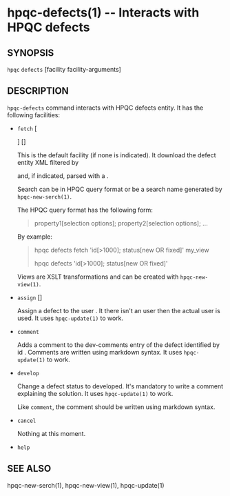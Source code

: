 hpqc-defects(1) -- Interacts with HPQC defects
==============================================

## SYNOPSIS

`hpqc` `defects` [facility facility-arguments]

## DESCRIPTION

`hpqc-defects` command interacts with HPQC defects entity. It has the following
facilities:

  * `fetch` [<search>] [<view>]

    This is the default facility (if none is indicated). It download the defect
    entity XML filtered by <search> and, if indicated, parsed with a <view>.

    Search can be in HPQC query format or be a search name generated by `hpqc-new-serch(1)`.

    The HPQC query format has the following form:

    >  property1[selection options]; property2[selection options]; ...

    By example:

    >  hpqc defects fetch 'id[>1000]; status[new OR fixed]' my_view
    >
    >  hpqc defects 'id[>1000]; status[new OR fixed]'

    Views are XSLT transformations and can be created with `hpqc-new-view(1)`.

  * `assign` <id> [<user>]

    Assign a defect <id> to the user <user>. It there isn't an user then the
    actual user is used. It uses `hpqc-update(1)` to work.

  * `comment` <id>

    Adds a comment to the dev-comments entry of the defect identified by id <id>.
    Comments are written using markdown syntax. It uses `hpqc-update(1)` to work.

  * `develop` <id>

    Change a defect status to developed. It's mandatory to write a comment
    explaining the solution. It uses `hpqc-update(1)` to work.

    Like `comment`, the comment should be written using markdown syntax.

  * `cancel` <id>

    Nothing at this moment.

  * `help`

## SEE ALSO

hpqc-new-serch(1), hpqc-new-view(1), hpqc-update(1)
